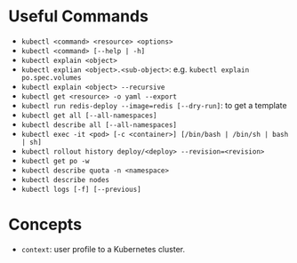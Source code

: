 # Useful Commands

* `kubectl <command> <resource> <options>`
* `kubectl <command> [--help | -h]`
* `kubectl explain <object>`
* `kubectl explian <object>.<sub-object>`: e.g. `kubectl explain po.spec.volumes`
* `kubectl explain <object> --recursive`
* `kubectl get <resource> -o yaml --export`
* `kubectl run redis-deploy --image=redis [--dry-run]`: to get a template
* `kubectl get all [--all-namespaces]`
* `kubectl describe all [--all-namespaces]`
* `kubectl exec -it <pod> [-c <container>] [/bin/bash | /bin/sh | bash | sh]`
* `kubectl rollout history deploy/<deploy> --revision=<revision>`
* `kubectl get po -w`
* `kubectl describe quota -n <namespace>`
* `kubectl describe nodes`
* `kubectl logs [-f] [--previous]`


# Concepts

* `context`: user profile to a Kubernetes cluster.
